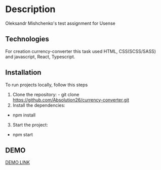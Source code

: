 # Description

Oleksandr Mishchenko's test assignment for Usense

## Technologies

For creation currency-converter this task used HTML, CSS(SCSS/SASS) and javascript, React, Typescript.

## Installation

To run projects locally, follow this steps
  1. Clone the repository:
    - git clone https://github.com/Absolution26/currency-converter.git
  2. Install the dependencies:
   - npm install
  3. Start the project:
   - npm start

## DEMO

[DEMO LINK](https://absolution26.github.io/currency-converter/)
